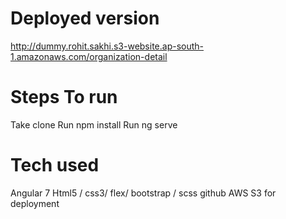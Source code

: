 # Deployed version 
http://dummy.rohit.sakhi.s3-website.ap-south-1.amazonaws.com/organization-detail 

# Steps To run
Take clone 
Run npm install
Run ng serve

# Tech used
Angular 7
Html5 / css3/ flex/ bootstrap / scss
github
AWS S3 for deployment
